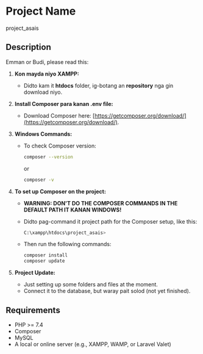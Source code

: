 # Project Name
project_asais

## Description
Emman or Budi, please read this:

1. **Kon mayda niyo XAMPP:**
   - Didto kam it **htdocs** folder, ig-botang an **repository** nga gin download niyo.

2. **Install Composer para kanan .env file:**
   - Download Composer here: [https://getcomposer.org/download/](https://getcomposer.org/download/).

3. **Windows Commands:**
   - To check Composer version:
     ```bash
     composer --version
     ```
     or
     ```bash
     composer -v
     ```

4. **To set up Composer on the project:**
   - **WARNING: DON'T DO THE COMPOSER COMMANDS IN THE DEFAULT PATH IT KANAN WINDOWS!**
   - Didto pag-command it project path for the Composer setup, like this:
     ```bash
     C:\xampp\htdocs\project_asais>
     ```

   - Then run the following commands:
     ```bash
     composer install
     composer update
     ```

5. **Project Update:**
   - Just setting up some folders and files at the moment. 
   - Connect it to the database, but waray pait solod (not yet finished).

## Requirements
- PHP >= 7.4
- Composer
- MySQL
- A local or online server (e.g., XAMPP, WAMP, or Laravel Valet)


